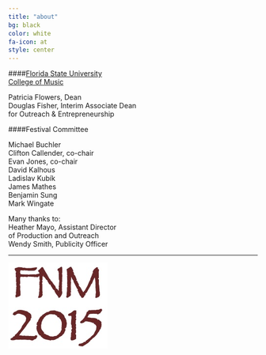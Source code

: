 ```yaml
---
title: "about"
bg: black
color: white
fa-icon: at
style: center
---
```


####[Florida State University][FSU]<br>[College of Music][COM]

Patricia Flowers, Dean  
Douglas Fisher, Interim Associate Dean<br>for Outreach & Entrepreneurship  

####Festival Committee
<p class="columned">Michael Buchler<br />
Clifton Callender, co-chair<br />
Evan Jones, co-chair<br />
David Kalhous<br />
Ladislav Kubík<br />
James Mathes<br />
Benjamin Sung<br />
Mark Wingate</p>

Many thanks to:  
Heather Mayo, Assistant Director<br>of Production and Outreach  
Wendy Smith, Publicity Officer



---------------------------------------

![JPG](/img/favicon.png)

[FSU]: http://www.fsu.edu
[COM]: http://music.fsu.edu